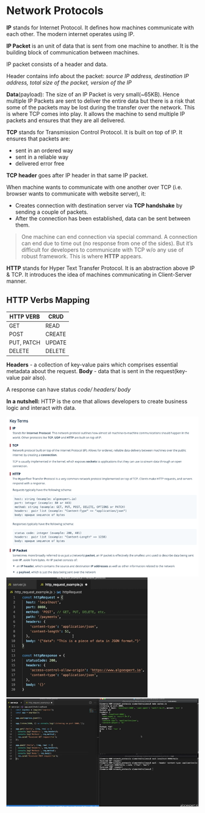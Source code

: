 # Network Protocols

**IP** stands for Internet Protocol. It defines how machines communicate with each other. The modern internet operates using IP.

**IP Packet** is an unit of data that is sent from one machine to another. It is the building block of communication between machines.

IP packet consists of a header and data.

Header contains info about the packet: *source IP address, destination IP address, total size of the packet, version of the IP*

**Data**(payload): The size of an IP Packet is very small(~65KB). Hence multiple IP Packets are sent to deliver the entire data but there is a risk that some of the packets may be lost during the transfer over the network. This is where TCP comes into play. It allows the machine to send multiple IP packets and ensures that they are all delivered.

**TCP** stands for Transmission Control Protocol. It is built on top of IP.
It ensures that packets are:

* sent in an ordered way
* sent in a reliable way
* delivered error free

**TCP header** goes after IP header in that same IP packet.

When machine wants to communicate with one another over TCP (i.e. browser wants to communicate with website server), it:

* Creates connection with destination server via **TCP handshake** by sending a couple of packets.
* After the connection has been established, data can be sent between them.

> One machine can end connection via special command. A connection can end due to time out (no response from one of the sides). But it’s difficult for developers to communicate with TCP w/o any use of robust framework. This is where **HTTP** appears.

**HTTP** stands for Hyper Text Transfer Protocol. It is an abstraction above IP & TCP.
It introduces the idea of machines communicating in Client-Server manner.

## HTTP Verbs Mapping

| HTTP VERB     | CRUD          |
| ------------- | ------------- |
| GET           | READ          |
| POST          | CREATE        |
| PUT, PATCH    | UPDATE        |
| DELETE        | DELETE        |

**Headers** - a collection of key-value pairs which comprises essential metadata about the request.
**Body** - data that is sent in the request(key-value pair also).

A response can have status *code/ headers/ body*

**In a nutshell:** HTTP is the one that allows developers to create business logic and interact with data.

![Key Terminologies](ImageRepo/Network_Protocols_first.png?raw=true)
![Sample request and response structure](ImageRepo/Network_Protocols_second.png?raw=true)
![Express code](ImageRepo/Network_Protocols_third.png?raw=true)
